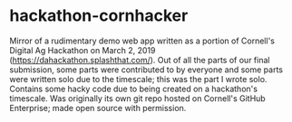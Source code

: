 # hackathon-cornhacker

Mirror of a rudimentary demo web app written as a portion of Cornell's Digital
Ag Hackathon on March 2, 2019 (https://dahackathon.splashthat.com/). Out of all
the parts of our final submission, some parts were contributed to by everyone
and some parts were written solo due to the timescale; this was the part I
wrote solo. Contains some hacky code due to being created on a hackathon's
timescale. Was originally its own git repo hosted on Cornell's GitHub
Enterprise; made open source with permission.

